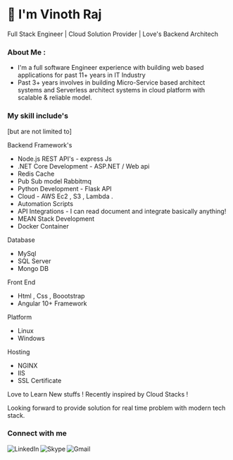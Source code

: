 
<h1 align="left">👋 I'm Vinoth Raj </h1>
<p> Full Stack Engineer | Cloud Solution Provider | Love's Backend Architech </p>

### About Me :

- I'm a full software Engineer experience with building web based applications for past 11+ years in IT Industry 
- Past 3+ years involves in building Micro-Service based architect systems and Serverless architect systems in cloud platform with scalable & reliable model.

### My skill include's
[but are not limited to]

Backend Framework's

* Node.js REST API's - express Js  
* .NET Core Development - ASP.NET / Web api 
* Redis Cache 
* Pub Sub model Rabbitmq
* Python Development - Flask API
* Cloud - AWS Ec2 , S3 , Lambda .
* Automation Scripts
* API Integrations - I can read document and integrate basically anything!
* MEAN Stack Development
* Docker Container

Database

* MySql
* SQL Server
* Mongo DB

Front End

* Html , Css , Boootstrap
* Angular 10+ Framework

Platform

- Linux
- Windows

Hosting 

- NGINX
- IIS
- SSL Certificate

Love to Learn New stuffs ! Recently inspired by Cloud Stacks !

Looking forward to provide solution for real time problem with modern tech stack.

### Connect with me 
[<img align="left" alt="LinkedIn" src="https://img.shields.io/badge/LinkedIn-0077B5?style=for-the-badge&logo=linkedin&logoColor=white" />]( https://www.linkedin.com/in/vinothrajs)
[<img align="left" alt="Skype" src="https://img.shields.io/badge/Skype-00AFF0?style=for-the-badge&logo=skype&logoColor=white" />]( skype:vinothrajs1988)
[<img align="left" alt="Gmail" src="https://img.shields.io/badge/Gmail-D14836?style=for-the-badge&logo=gmail&logoColor=white" />]( mailto:vinothrajs88@gmail.com)


